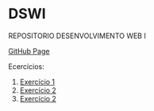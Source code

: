 # DSWI
REPOSITORIO DESENVOLVIMENTO WEB I

[GitHub Page](https://eduardo-j-s.github.io/DSWI/)

Ecercícios:
  <ol>
      <li>
        <a href="https://eduardo-j-s.github.io/DSWI/Exercicio1/pages/home.html">Exercício 1</a>
      </li>
      <li>
        <a href="https://eduardo-j-s.github.io/DSWI/exercicio2/conta.html">Exercício 2</a>
      </li>
      <li>
        <a href="https://eduardo-j-s.github.io/DSWI/exercicio3/home.html">Exercício 2</a>
      </li>
  </ol>
